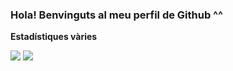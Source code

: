 <h3>Hola! Benvinguts al meu perfil de Github ^^</h1>

**Estadístiques vàries**
<div>
  <a href="https://github.com/anuraghazra/github-readme-stats"><img src="https://github-readme-stats.vercel.app/api?username=keita58&show_icons=true&theme=midnight-purple&hide_border=true" /></a> 
  <a href="https://github.com/anuraghazra/github-readme-stats"><img src="https://github-readme-stats.vercel.app/api/top-langs/?username=keita58&layout=compact&theme=midnight-purple&hide_border=true" /></a>   
</div>

<!--
**Keita58/keita58** is a ✨ _special_ ✨ repository because its `README.md` (this file) appears on your GitHub profile.

Here are some ideas to get you started:

- 🔭 I’m currently working on ...
- 🌱 I’m currently learning ...
- 👯 I’m looking to collaborate on ...
- 🤔 I’m looking for help with ...
- 💬 Ask me about ...
- 📫 How to reach me: ...
- 😄 Pronouns: ...
- ⚡ Fun fact: ...
-->
